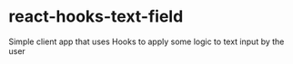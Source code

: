 # react-hooks-text-field
Simple client app that uses Hooks to apply some logic to text input by the user
